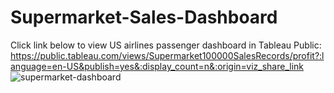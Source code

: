 # Supermarket-Sales-Dashboard
Click link below to view US airlines passenger dashboard in Tableau Public:
https://public.tableau.com/views/Supermarket100000SalesRecords/profit?:language=en-US&publish=yes&:display_count=n&:origin=viz_share_link
![supermarket-dashboard](https://user-images.githubusercontent.com/75716878/220921331-1165da6d-844c-45ce-acfd-3fc2a450bde9.png)
